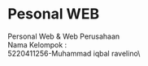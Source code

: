 # Pesonal WEB
Personal Web &amp; Web Perusahaan\
Nama Kelompok :\
5220411256-Muhammad iqbal ravelino\
